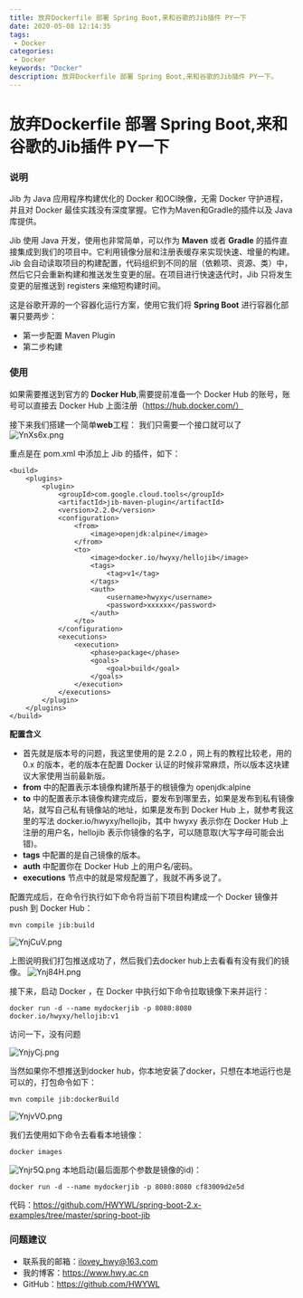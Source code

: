 ```yaml
---
title: 放弃Dockerfile 部署 Spring Boot,来和谷歌的Jib插件 PY一下
date: 2020-05-08 12:14:35
tags: 
 - Docker
categories: 
 - Docker
keywords: "Docker"
description: 放弃Dockerfile 部署 Spring Boot,来和谷歌的Jib插件 PY一下。
---
```


# 放弃Dockerfile 部署 Spring Boot,来和谷歌的Jib插件 PY一下

### 说明
Jib 为 Java 应用程序构建优化的 Docker 和OCI映像，无需 Docker 守护进程，并且对 Docker 最佳实践没有深度掌握。它作为Maven和Gradle的插件以及 Java 库提供。

Jib 使用 Java 开发，使用也非常简单，可以作为 **Maven** 或者 **Gradle** 的插件直接集成到我们的项目中。它利用镜像分层和注册表缓存来实现快速、增量的构建。Jib 会自动读取项目的构建配置，代码组织到不同的层（依赖项、资源、类）中，然后它只会重新构建和推送发生变更的层。在项目进行快速迭代时，Jib 只将发生变更的层推送到 registers 来缩短构建时间。

这是谷歌开源的一个容器化运行方案，使用它我们将 **Spring Boot** 进行容器化部署只要两步：

- 第一步配置 Maven Plugin
- 第二步构建

### 使用
如果需要推送到官方的 **Docker Hub**,需要提前准备一个 Docker Hub 的账号，账号可以直接去 Docker Hub 上面注册（https://hub.docker.com/）

接下来我们搭建一个简单**web**工程：
我们只需要一个接口就可以了
![YnXs6x.png](https://s1.ax1x.com/2020/05/08/YnXs6x.png)

重点是在 pom.xml 中添加上 Jib 的插件，如下：
```
<build>
    <plugins>
        <plugin>
            <groupId>com.google.cloud.tools</groupId>
            <artifactId>jib-maven-plugin</artifactId>
            <version>2.2.0</version>
            <configuration>
                <from>
                    <image>openjdk:alpine</image>
                </from>
                <to>
                    <image>docker.io/hwyxy/hellojib</image>
                    <tags>
                        <tag>v1</tag>
                    </tags>
                    <auth>
                        <username>hwyxy</username>
                        <password>xxxxxx</password>
                    </auth>
                </to>
            </configuration>
            <executions>
                <execution>
                    <phase>package</phase>
                    <goals>
                        <goal>build</goal>
                    </goals>
                </execution>
            </executions>
        </plugin>
    </plugins>
</build>
```

**配置含义**

- 首先就是版本号的问题，我这里使用的是 2.2.0 ，网上有的教程比较老，用的 0.x 的版本，老的版本在配置 Docker 认证的时候非常麻烦，所以版本这块建议大家使用当前最新版。
- **from** 中的配置表示本镜像构建所基于的根镜像为 openjdk:alpine
- **to** 中的配置表示本镜像构建完成后，要发布到哪里去，如果是发布到私有镜像站，就写自己私有镜像站的地址，如果是发布到 Docker Hub 上，就参考我这里的写法 docker.io/hwyxy/hellojib，其中 hwyxy 表示你在 Docker Hub 上注册的用户名，hellojib 表示你镜像的名字，可以随意取(大写字母可能会出错)。
- **tags** 中配置的是自己镜像的版本。
- **auth** 中配置你在 Docker Hub 上的用户名/密码。
- **executions** 节点中的就是常规配置了，我就不再多说了。

配置完成后，在命令行执行如下命令将当前下项目构建成一个 Docker 镜像并 push 到 Docker Hub：
```
mvn compile jib:build
```
![YnjCuV.png](https://s1.ax1x.com/2020/05/08/YnjCuV.png)

上图说明我们打包推送成功了，然后我们去docker hub上去看看有没有我们的镜像。
![Ynj84H.png](https://s1.ax1x.com/2020/05/08/Ynj84H.png)

接下来，启动 Docker ，在 Docker 中执行如下命令拉取镜像下来并运行：
```
docker run -d --name mydockerjib -p 8080:8080 docker.io/hwyxy/hellojib:v1
```
访问一下，没有问题

![YnjyCj.png](https://s1.ax1x.com/2020/05/08/YnjyCj.png)

当然如果你不想推送到docker hub，你本地安装了docker，只想在本地运行也是可以的，打包命令如下：
```
mvn compile jib:dockerBuild
```
![YnjvVO.png](https://s1.ax1x.com/2020/05/08/YnjvVO.png)

我们去使用如下命令去看看本地镜像：
```
docker images
```
![Ynjr5Q.png](https://s1.ax1x.com/2020/05/08/Ynjr5Q.png)
本地启动(最后面那个参数是镜像的id)：
```
docker run -d --name mydockerjib -p 8080:8080 cf83009d2e5d
```

代码：https://github.com/HWYWL/spring-boot-2.x-examples/tree/master/spring-boot-jib

### 问题建议

- 联系我的邮箱：ilovey_hwy@163.com
- 我的博客：https://www.hwy.ac.cn
- GitHub：https://github.com/HWYWL